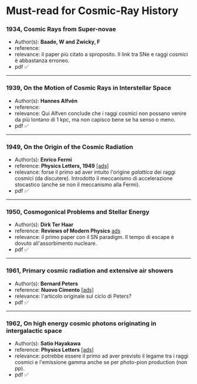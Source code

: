 # Must-read for Cosmic-Ray History

### 1934, Cosmic Rays from Super-novae

* Author(s): **Baade, W and Zwicky, F**
* reference: 
* relevance: il paper più citato a sproposito. Il link tra SNe e raggi cosmici è abbastanza erroneo.
* pdf ✅

----

### 1939, On the Motion of Cosmic Rays in Interstellar Space

* Author(s): **Hannes Alfvén** 
* reference:
* relevance: Qui Alfven conclude che i raggi cosmici non possano venire da più lontano di 1 kpc, ma non capisco bene se ha senso o meno.
* pdf ✅

----

### 1949, On the Origin of the Cosmic Radiation

* Author(s): **Enrico Fermi** 
* reference: **Physics Letters, 1949** [[ads]](https://ui.adsabs.harvard.edu/abs/1949PhRv...75.1169F/abstract)
* relevance: forse il primo ad aver intuito l'origine *galattica* dei raggi cosmici (da discutere). Introdotto il meccanismo di accelerazione stocastico (anche se non il meccanismo alla Fermi).
* pdf ✅

----

### 1950, Cosmogonical Problems and Stellar Energy

* Author(s): **Dirk Ter Haar**
* reference: **Reviews of Modern Physics** [ads](https://ui.adsabs.harvard.edu/abs/1950RvMP...22..119T/abstract)
* relevance: il primo paper con il SN paradigm. Il tempo di escape è dovuto all'assorbimento nucleare.
* pdf ✅

----

### 1961, Primary cosmic radiation and extensive air showers

* Author(s): **Bernard Peters**
* reference: **Nuovo Cimento** [[ads]](https://ui.adsabs.harvard.edu/abs/1961NCim...22..800P/abstract)
* relevance: l'articolo originale sul ciclo di Peters?
* pdf ✅

----

### 1962, On high energy cosmic photons originating in intergalactic space

* Author(s): **Satio Hayakawa**
* reference: **Physics Letters** [[ads]](https://ui.adsabs.harvard.edu/abs/1962PhL.....1..234H/abstract)
* relevance: potrebbe essere il primo ad aver previsto il legame tra i raggi cosmici e l'emissione gamma anche se per photo-pion production (non pp).
* pdf ✅
